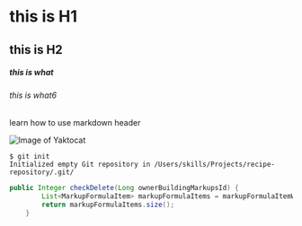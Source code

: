 # this is H1 #
## this is H2 ##
##### this is what #####
###### this is what6 ######

learn how to use markdown header

![Image of Yaktocat](https://octodex.github.com/images/yaktocat.png)


```
$ git init
Initialized empty Git repository in /Users/skills/Projects/recipe-repository/.git/
```

```java
public Integer checkDelete(Long ownerBuildingMarkupsId) {
        List<MarkupFormulaItem> markupFormulaItems = markupFormulaItemWorker.getMarkupFormulaItems(null, ownerBuildingMarkupsId);
        return markupFormulaItems.size();
    }
```

